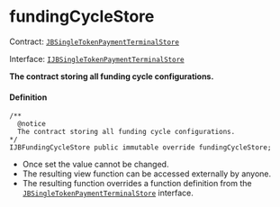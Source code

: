# fundingCycleStore

Contract: [`JBSingleTokenPaymentTerminalStore`](/dev/deprecated/v2/contracts/jbsingletokenpaymentterminalstore/README.md)​‌

Interface: [`IJBSingleTokenPaymentTerminalStore`](/dev/deprecated/v2/interfaces/ijbsingletokenpaymentterminalstore.md)

**The contract storing all funding cycle configurations.**

#### Definition

```
/**
  @notice
  The contract storing all funding cycle configurations.
*/
IJBFundingCycleStore public immutable override fundingCycleStore;
```

* Once set the value cannot be changed.
* The resulting view function can be accessed externally by anyone.
* The resulting function overrides a function definition from the [`JBSingleTokenPaymentTerminalStore`](/dev/deprecated/v2/interfaces/ijbsingletokenpaymentterminalstore.md) interface.
